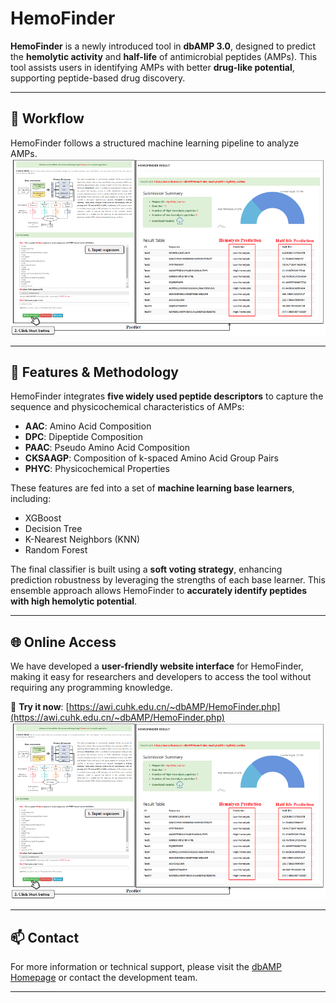 # HemoFinder

**HemoFinder** is a newly introduced tool in **dbAMP 3.0**, designed to predict the **hemolytic activity** and **half-life** of antimicrobial peptides (AMPs). This tool assists users in identifying AMPs with better **drug-like potential**, supporting peptide-based drug discovery.

---

## 🧬 Workflow

HemoFinder follows a structured machine learning pipeline to analyze AMPs.  
![Workflow Diagram](./fig/Web_interface.png)

---

## 🔬 Features & Methodology

HemoFinder integrates **five widely used peptide descriptors** to capture the sequence and physicochemical characteristics of AMPs:

- **AAC**: Amino Acid Composition  
- **DPC**: Dipeptide Composition  
- **PAAC**: Pseudo Amino Acid Composition  
- **CKSAAGP**: Composition of k-spaced Amino Acid Group Pairs  
- **PHYC**: Physicochemical Properties

These features are fed into a set of **machine learning base learners**, including:

- XGBoost  
- Decision Tree  
- K-Nearest Neighbors (KNN)  
- Random Forest

The final classifier is built using a **soft voting strategy**, enhancing prediction robustness by leveraging the strengths of each base learner. This ensemble approach allows HemoFinder to **accurately identify peptides with high hemolytic potential**.

---

## 🌐 Online Access

We have developed a **user-friendly website interface** for HemoFinder, making it easy for researchers and developers to access the tool without requiring any programming knowledge.

🔗 **Try it now**: [https://awi.cuhk.edu.cn/~dbAMP/HemoFinder.php](https://awi.cuhk.edu.cn/~dbAMP/HemoFinder.php)  
![Web Interface Screenshot](./fig/Web_interface.png)

---

## 📫 Contact

For more information or technical support, please visit the [dbAMP Homepage](https://awi.cuhk.edu.cn/~dbAMP/) or contact the development team.

---
